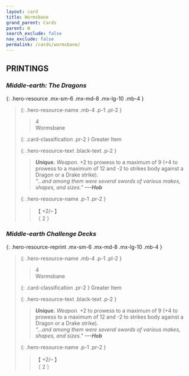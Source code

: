 ```yaml
---
layout: card
title: Wormsbane
grand_parent: Cards
parent: W
search_exclude: false
nav_exclude: false
permalink: /cards/wormsbane/
---
```


## PRINTINGS


### _Middle-earth: The Dragons_

{: .hero-resource .mx-sm-6 .mx-md-8 .mx-lg-10 .mb-4 }
> {: .hero-resource-name .mb-4 .p-1 .pl-2 }
> > <div class="card-mp">4</div>
> > <div class="card-name">Wormsbane</div>
>
> {: .card-classification .pr-2 }
> Greater Item
>
> {: .hero-resource-text .black-text .p-2 }
> > _**Unique.**_ _Weapon._ +2 to prowess to a maximum of 9 (+4 to prowess to a maximum of 12 and -2 to strikes body against a Dragon or a Drake strike). <br>_“...and among them were several swords of various makes, shapes, and sizes."_ ***---&#65279;Hob*** 
> 
> {: .hero-resource-name .p-1 .pr-2 }
> > <div class="card-shield">【 +2/&ndash; 】</div>
> > <div class="card-corruption">〔 2 〕</div>

### _Middle-earth Challenge Decks_

{: .hero-resource-reprint .mx-sm-6 .mx-md-8 .mx-lg-10 .mb-4 }
> {: .hero-resource-name .mb-4 .p-1 .pl-2 }
> > <div class="card-mp">4</div>
> > <div class="card-name">Wormsbane</div>
>
> {: .card-classification .pr-2 }
> Greater Item
>
> {: .hero-resource-text .black-text .p-2 }
> > _**Unique.**_ _Weapon._ +2 to prowess to a maximum of 9 (+4 to prowess to a maximum of 12 and -2 to strikes body against a Dragon or a Drake strike). <br>_“...and among them were several swords of various makes, shapes, and sizes."_ ***---&#65279;Hob*** 
> 
> {: .hero-resource-name .p-1 .pr-2 }
> > <div class="card-shield">【 +2/&ndash; 】</div>
> > <div class="card-corruption">〔 2 〕</div>
